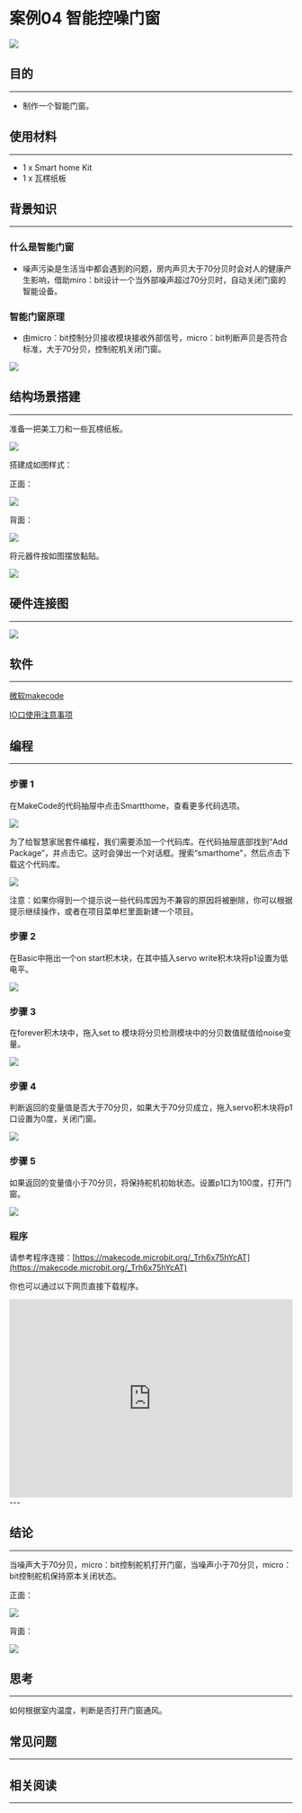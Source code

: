 # 案例04 智能控噪门窗

![](./images/krV05be.jpg)

## 目的
---

- 制作一个智能门窗。

## 使用材料
---

- 1 x Smart home Kit
- 1 x 瓦楞纸板

## 背景知识
---
### 什么是智能门窗
- 噪声污染是生活当中都会遇到的问题，房内声贝大于70分贝时会对人的健康产生影响，借助miro：bit设计一个当外部噪声超过70分贝时，自动关闭门窗的智能设备。
### 智能门窗原理
- 由micro：bit控制分贝接收模块接收外部信号，micro：bit判断声贝是否符合标准，大于70分贝，控制舵机关闭门窗。

![](./images/pVCMbrY.png)

## 结构场景搭建
---
准备一把美工刀和一些瓦楞纸板。

![](./images/PuJE7uj.jpg)

搭建成如图样式：

正面：

![](./images/sPzbv3R.jpg)

背面：

![](./images/hvyJ9Ow.jpg)

将元器件按如图摆放黏贴。

![](./images/oSZrVnY.jpg)


## 硬件连接图
---

![](./images/GONK3U8.png)





## 软件
---
[微软makecode](https://makecode.microbit.org/#)

[IO口使用注意事项](https://www.elecfreaks.com/learn-cn/Edge_Connector_Data_Sheet/)



## 编程
---
### 步骤 1

在MakeCode的代码抽屉中点击Smartthome，查看更多代码选项。

![](./images/2qCyzQ7.png)

为了给智慧家居套件编程，我们需要添加一个代码库。在代码抽屉底部找到“Add Package”，并点击它。这时会弹出一个对话框。搜索“smarthome"，然后点击下载这个代码库。

![](./images/QR2s7LD.png)

注意：如果你得到一个提示说一些代码库因为不兼容的原因将被删除，你可以根据提示继续操作，或者在项目菜单栏里面新建一个项目。


### 步骤 2

在Basic中拖出一个on start积木块，在其中插入servo write积木块将p1设置为低电平。


![](./images/cAwF1Yb.png)

### 步骤 3

在forever积木块中，拖入set to 模块将分贝检测模块中的分贝数值赋值给noise变量。

![](./images/V2ptpb6.png)

### 步骤 4

判断返回的变量值是否大于70分贝，如果大于70分贝成立，拖入servo积木块将p1口设置为0度，关闭门窗。

![](./images/RGf9xF5.png)

### 步骤 5
如果返回的变量值小于70分贝，将保持舵机初始状态。设置p1口为100度，打开门窗。

![](./images/5VmbsGn.png)

### 程序

请参考程序连接：[https://makecode.microbit.org/_Trh6x75hYcAT](https://makecode.microbit.org/_Trh6x75hYcAT)

你也可以通过以下网页直接下载程序。

<div style="position:relative;height:0;padding-bottom:70%;overflow:hidden;"><iframe style="position:absolute;top:0;left:0;width:100%;height:100%;" src="https://makecode.microbit.org/#pub:_Trh6x75hYcAT" frameborder="0" sandbox="allow-popups allow-forms allow-scripts allow-same-origin"></iframe></div>  
---

## 结论
---
当噪声大于70分贝，micro：bit控制舵机打开门窗，当噪声小于70分贝，micro：bit控制舵机保持原本关闭状态。

正面：

![](./images/2JsAZKA.jpg)

背面：

![](./images/rGIkINB.jpg)

## 思考
---
如何根据室内温度，判断是否打开门窗通风。

## 常见问题
---


## 相关阅读  
---

